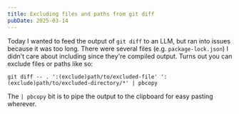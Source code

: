 ```yaml
---
title: Excluding files and paths from git diff
pubDate: 2025-03-14
---
```


Today I wanted to feed the output of `git diff` to an LLM, but ran into issues because it was too long. There were several files (e.g. `package-lock.json`) I didn't care about including since they're compiled output. Turns out you can exclude files or paths like so:

```
git diff -- . ':(exclude)path/to/excluded-file' ':(exclude)path/to/excluded-directory/*' | pbcopy
```

The `| pbcopy` bit is to pipe the output to the clipboard for easy pasting wherever.